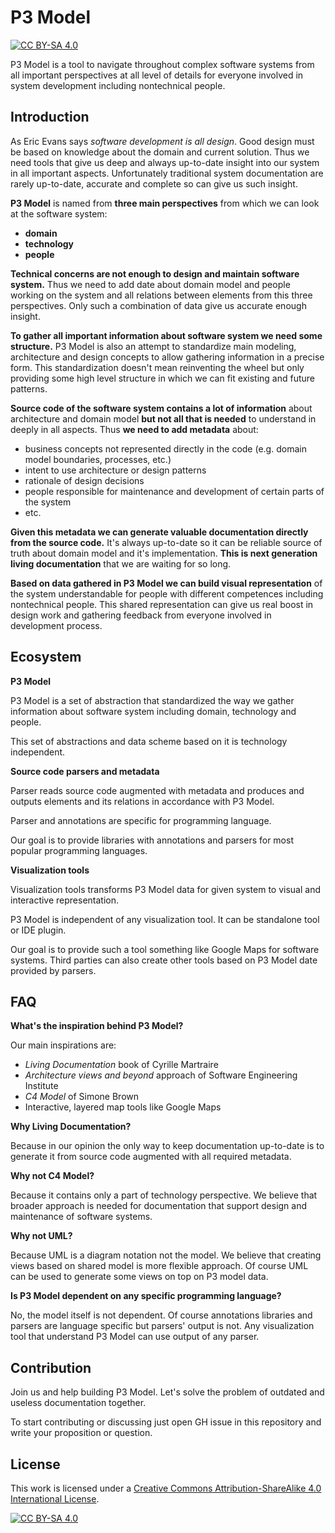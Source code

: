 # P3 Model

[![CC BY-SA 4.0][cc-by-sa-shield]][cc-by-sa]

P3 Model is a tool to navigate throughout complex software systems from all important perspectives at all level of details for everyone involved in system development including nontechnical people.

## Introduction

As Eric Evans says *software development is all design*. Good design must be based on knowledge about the domain and current solution. Thus we need tools that give us deep and always up-to-date insight into our system in all important aspects. Unfortunately traditional system documentation are rarely up-to-date, accurate and complete so can give us such insight. 

**P3 Model** is named from **three main perspectives** from which we can look at the software system:

- **domain**
- **technology**
- **people**

**Technical concerns are not enough to design and maintain software system.** Thus we need to add date about domain model and people working on the system and all relations between elements from this three perspectives. Only such a combination of data give us accurate enough insight.

**To gather all important information about software system we need some structure.** P3 Model is also an attempt to standardize main modeling, architecture and design concepts to allow gathering information in a precise form. This standardization doesn't mean reinventing the wheel but only providing some high level structure in which we can fit existing and future patterns.

**Source code of the software system contains a lot of information** about architecture and domain model **but not all that is needed** to understand in deeply in all aspects. Thus **we need to add metadata** about:

- business concepts not represented directly in the code (e.g. domain model boundaries, processes, etc.)
- intent to use architecture or design patterns
- rationale of design decisions
- people responsible for maintenance and development of certain parts of the system
- etc.

**Given this metadata we can generate valuable documentation directly from the source code.** It's always up-to-date so it can be reliable source of truth about domain model and it's implementation. **This is next generation living documentation** that we are waiting for so long.

**Based on data gathered in P3 Model we can build visual representation** of the system understandable for people with different competences including nontechnical people. This shared representation can give us real boost in design work and gathering feedback from everyone involved in development process.

## Ecosystem

**P3 Model**

P3 Model is a set of abstraction that standardized the way we gather information about software system including domain, technology and people.

This set of abstractions and data scheme based on it is technology independent.

**Source code parsers and metadata**

Parser reads source code augmented with metadata and produces and outputs elements and its relations in accordance with P3 Model.

Parser and annotations are specific for programming language. 

Our goal is to provide libraries with annotations and parsers for most popular programming languages.

**Visualization tools**

Visualization tools transforms P3 Model data for given system to visual and interactive representation. 

P3 Model is independent of any visualization tool. It can be standalone tool or IDE plugin.

Our goal is to provide such a tool something like Google Maps for software systems. Third parties can also create other tools based on P3 Model date provided by parsers.

## FAQ

**What's the inspiration behind P3 Model?**

Our main inspirations are:

- *Living Documentation* book of Cyrille Martraire
- *Architecture views and beyond* approach of Software Engineering Institute
- *C4 Model* of Simone Brown
- Interactive, layered map tools like Google Maps

**Why Living Documentation?**

Because in our opinion the only way to keep documentation up-to-date is to generate it from source code augmented with all required metadata.

**Why not C4 Model?**

Because it contains only a part of technology perspective. We believe that broader approach is needed for documentation that support design and maintenance of software systems.

**Why not UML?**

Because UML is a diagram notation not the model. We believe that creating views based on shared model is more flexible approach. Of course UML can be used to generate some views on top on P3 model data.

**Is P3 Model dependent on any specific programming language?**

No, the model itself is not dependent. Of course annotations libraries and parsers are language specific but parsers' output is not. Any visualization tool that understand P3 Model can use output of any parser.

## Contribution

Join us and help building P3 Model. Let's solve the problem of outdated and useless documentation together.

To start contributing or discussing just open GH issue in this repository and write your proposition or question.


## License

This work is licensed under a
[Creative Commons Attribution-ShareAlike 4.0 International License][cc-by-sa].

[![CC BY-SA 4.0][cc-by-sa-image]][cc-by-sa]

[cc-by-sa]: http://creativecommons.org/licenses/by-sa/4.0/
[cc-by-sa-image]: https://licensebuttons.net/l/by-sa/4.0/88x31.png
[cc-by-sa-shield]: https://img.shields.io/badge/License-CC%20BY--SA%204.0-lightgrey.svg

